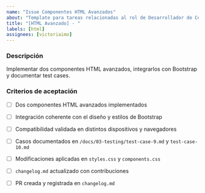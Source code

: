 ```yaml
---
name: "Issue Componentes HTML Avanzados"
about: "Template para tareas relacionadas al rol de Desarrollador de Componentes HTML Avanzados"
title: "[HTML Avanzado] - "
labels: [html]
assignees: [victoriaimo]
---
```


### Descripción
Implementar dos componentes HTML avanzados, integrarlos con Bootstrap y documentar test cases.

### Criterios de aceptación
- [ ] Dos componentes HTML avanzados implementados
- [ ] Integración coherente con el diseño y estilos de Bootstrap
- [ ] Compatibilidad validada en distintos dispositivos y navegadores
- [ ] Casos documentados en `/docs/03-testing/test-case-9.md` y `test-case-10.md`
- [ ] Modificaciones aplicadas en `styles.css` y `components.css`
- [ ] `changelog.md` actualizado con contribuciones
- [ ] PR creada y registrada en `changelog.md`

